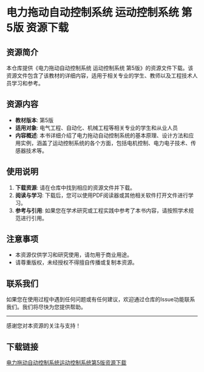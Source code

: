 # 电力拖动自动控制系统 运动控制系统 第5版 资源下载

## 资源简介

本仓库提供《电力拖动自动控制系统 运动控制系统 第5版》的资源文件下载。该资源文件包含了该教材的详细内容，适用于相关专业的学生、教师以及工程技术人员学习和参考。

## 资源内容

- **教材版本**: 第5版
- **适用对象**: 电气工程、自动化、机械工程等相关专业的学生和从业人员
- **内容概述**: 本书详细介绍了电力拖动自动控制系统的基本原理、设计方法和应用实例，涵盖了运动控制系统的各个方面，包括电机控制、电力电子技术、传感器技术等。

## 使用说明

1. **下载资源**: 请在仓库中找到相应的资源文件并下载。
2. **阅读与学习**: 下载后，您可以使用PDF阅读器或其他相关软件打开文件进行学习。
3. **参考与引用**: 如果您在学术研究或工程实践中参考了本书内容，请按照学术规范进行引用。

## 注意事项

- 本资源仅供学习和研究使用，请勿用于商业用途。
- 请尊重版权，未经授权不得擅自传播或复制本资源。

## 联系我们

如果您在使用过程中遇到任何问题或有任何建议，欢迎通过仓库的Issue功能联系我们。我们将尽快为您提供帮助。

---

感谢您对本资源的关注与支持！

## 下载链接

[电力拖动自动控制系统运动控制系统第5版资源下载](https://pan.quark.cn/s/1737b570e2a8)